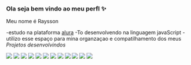 ### Ola seja bem vindo ao meu perfl ✨

Meu nome é Raysson

-estudo na plataforma [alura](https://www.alura.com.br)
-To desenvolvendo na linguagem javaScript
-utilizo esse espaço para mina organzaçao e compatilhamento dos meus *Projetos* _desenvolvindos_

![](https://media1.tenor.com/m/EWYXEGs3XskAAAAd/i-phone.gif)
![](https://media1.tenor.com/m/Yx0uMcIl7VsAAAAC/apple-iphone13.gif)
![](https://media1.tenor.com/m/sWEUdV5LQdkAAAAC/yes-apple.gif)
![](https://media1.tenor.com/m/u4YFDom2imAAAAAd/apple-apple-iphone.gif)
![](https://media1.tenor.com/m/wVWx8DALpwoAAAAd/apple-aplle-event.gif)
![](https://media1.tenor.com/m/SinzaDrNOgoAAAAC/apple-apple-iphone.gif)
![](https://media1.tenor.com/m/HCwGaejAonoAAAAd/apple-apple-iphone.gif)
![](https://media1.tenor.com/m/YhIw0Oa22c8AAAAC/apple-apple-iphone.gif)
![](https://media1.tenor.com/m/dkkY11EN-w8AAAAd/apple-apple-iphone.gif)
![](https://media1.tenor.com/m/ElZpaFWsC0oAAAAC/iphone-apple.gif)
![](https://media1.tenor.com/m/uYtXihWhlqsAAAAd/apple-apple-iphone.gif)
![](https://media1.tenor.com/m/OJtT5d4u7hMAAAAd/apple-apple-iphone.gif)
